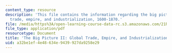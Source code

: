 ```yaml
---
content_type: resource
description: 'This file contains the information regarding the big picture II: global
  trade, empire, and industrialization, 1600-1870.'
file: /media/https%3A/open-learning-course-data-rc.s3.amazonaws.com/21h-009-the-world-1400-present-spring-2014/a32be1ef4e48634e9439927da9258e29_MIT21H_009S14_Lec_10.pdf
file_type: application/pdf
resourcetype: Document
title: 'The Big Picture II: Global Trade, Empire, and Industrialization, 1600-1870'
uid: a32be1ef-4e48-634e-9439-927da9258e29
---
```

